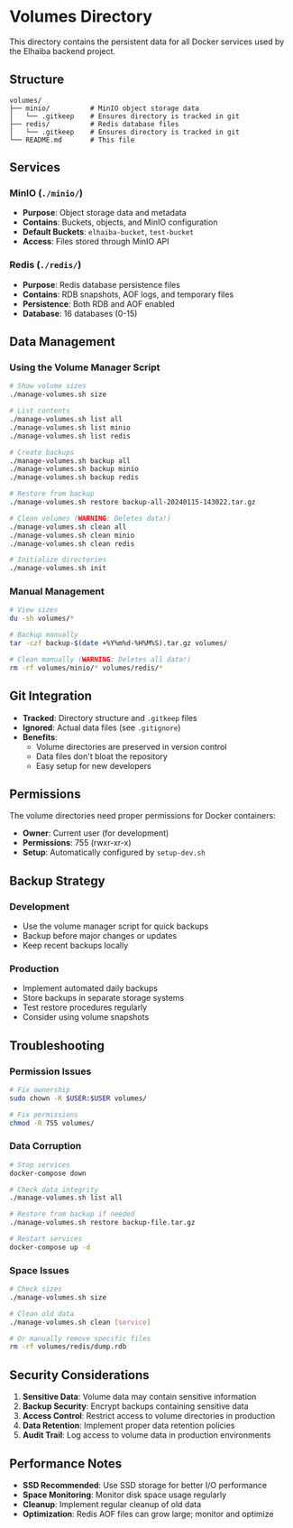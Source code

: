 # Volumes Directory

This directory contains the persistent data for all Docker services used by the Elhaiba backend project.

## Structure

```
volumes/
├── minio/          # MinIO object storage data
│   └── .gitkeep    # Ensures directory is tracked in git
├── redis/          # Redis database files
│   └── .gitkeep    # Ensures directory is tracked in git
└── README.md       # This file
```

## Services

### MinIO (`./minio/`)
- **Purpose**: Object storage data and metadata
- **Contains**: Buckets, objects, and MinIO configuration
- **Default Buckets**: `elhaiba-bucket`, `test-bucket`
- **Access**: Files stored through MinIO API

### Redis (`./redis/`)
- **Purpose**: Redis database persistence files
- **Contains**: RDB snapshots, AOF logs, and temporary files
- **Persistence**: Both RDB and AOF enabled
- **Database**: 16 databases (0-15)

## Data Management

### Using the Volume Manager Script
```bash
# Show volume sizes
./manage-volumes.sh size

# List contents
./manage-volumes.sh list all
./manage-volumes.sh list minio
./manage-volumes.sh list redis

# Create backups
./manage-volumes.sh backup all
./manage-volumes.sh backup minio
./manage-volumes.sh backup redis

# Restore from backup
./manage-volumes.sh restore backup-all-20240115-143022.tar.gz

# Clean volumes (WARNING: Deletes data!)
./manage-volumes.sh clean all
./manage-volumes.sh clean minio
./manage-volumes.sh clean redis

# Initialize directories
./manage-volumes.sh init
```

### Manual Management
```bash
# View sizes
du -sh volumes/*

# Backup manually
tar -czf backup-$(date +%Y%m%d-%H%M%S).tar.gz volumes/

# Clean manually (WARNING: Deletes all data!)
rm -rf volumes/minio/* volumes/redis/*
```

## Git Integration

- **Tracked**: Directory structure and `.gitkeep` files
- **Ignored**: Actual data files (see `.gitignore`)
- **Benefits**: 
  - Volume directories are preserved in version control
  - Data files don't bloat the repository
  - Easy setup for new developers

## Permissions

The volume directories need proper permissions for Docker containers:
- **Owner**: Current user (for development)
- **Permissions**: 755 (rwxr-xr-x)
- **Setup**: Automatically configured by `setup-dev.sh`

## Backup Strategy

### Development
- Use the volume manager script for quick backups
- Backup before major changes or updates
- Keep recent backups locally

### Production
- Implement automated daily backups
- Store backups in separate storage systems
- Test restore procedures regularly
- Consider using volume snapshots

## Troubleshooting

### Permission Issues
```bash
# Fix ownership
sudo chown -R $USER:$USER volumes/

# Fix permissions
chmod -R 755 volumes/
```

### Data Corruption
```bash
# Stop services
docker-compose down

# Check data integrity
./manage-volumes.sh list all

# Restore from backup if needed
./manage-volumes.sh restore backup-file.tar.gz

# Restart services
docker-compose up -d
```

### Space Issues
```bash
# Check sizes
./manage-volumes.sh size

# Clean old data
./manage-volumes.sh clean [service]

# Or manually remove specific files
rm -rf volumes/redis/dump.rdb
```

## Security Considerations

1. **Sensitive Data**: Volume data may contain sensitive information
2. **Backup Security**: Encrypt backups containing sensitive data
3. **Access Control**: Restrict access to volume directories in production
4. **Data Retention**: Implement proper data retention policies
5. **Audit Trail**: Log access to volume data in production environments

## Performance Notes

- **SSD Recommended**: Use SSD storage for better I/O performance
- **Space Monitoring**: Monitor disk space usage regularly
- **Cleanup**: Implement regular cleanup of old data
- **Optimization**: Redis AOF files can grow large; monitor and optimize

